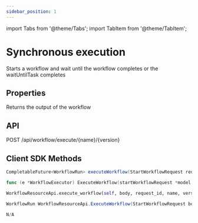 ```yaml
---
sidebar_position: 1
---
```


import Tabs from '@theme/Tabs';
import TabItem from '@theme/TabItem';


# Synchronous execution

Starts a workflow and wait until the workflow completes or the waitUntilTask completes

## Properties

Returns the output of the workflow

## API
POST /api/workflow/execute/{name}/{version}

## Client SDK Methods

<Tabs>
<TabItem value="Java" label="Java">

```java
CompletableFuture<WorkflowRun> executeWorkflow(StartWorkflowRequest request, String waitUntilTask)
```

</TabItem>
<TabItem value="Golang" label="Golang">

```go
func (e *WorkflowExecutor) ExecuteWorkflow(startWorkflowRequest *model.StartWorkflowRequest, waitUntilTask string) (run *model.WorkflowRun, err error)
```

</TabItem>
<TabItem value="Python" label="Python">

```python
WorkflowResourceApi.execute_workflow(self, body, request_id, name, version, **kwargs)
```

</TabItem>
<TabItem value="CSharp" label="CSharp">

```csharp
WorkflowRun WorkflowResourceApi.ExecuteWorkflow(StartWorkflowRequest body, string requestId, string name, int? version, string waitUntilTaskRef = null)
```

</TabItem>
<TabItem value="Javascript" label="Javascript">

```javascript
N/A
```

</TabItem>
<TabItem value="Clojure" label="Clojure">

```clojure

```

</TabItem>
</Tabs>
